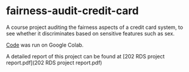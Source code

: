 # fairness-audit-credit-card
A course project auditing the fairness aspects of a credit card system, to see whether it discriminates based on sensitive features such as sex.

[Code](202_RDS_project_colab) was run on Google Colab.

A detailed report of this project can be found at [202 RDS project report.pdf](202 RDS project report.pdf)

